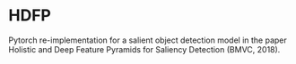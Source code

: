 # HDFP
Pytorch re-implementation for a salient object detection model in the paper Holistic and Deep Feature Pyramids for Saliency Detection (BMVC, 2018).
